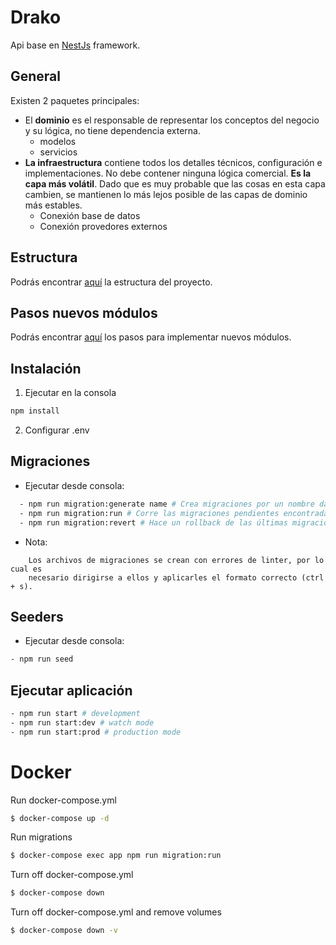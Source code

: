 # Drako

Api base en [NestJs](https://nestjs.com/) framework.

## General

Existen 2 paquetes principales:

- El **dominio** es el responsable de representar los conceptos del negocio y su lógica, no tiene dependencia externa.
  - modelos
  - servicios
- **La infraestructura** contiene todos los detalles técnicos, configuración e implementaciones. No debe contener ninguna lógica comercial. **Es la capa más volátil**. Dado que es muy probable que las cosas en esta capa cambien, se mantienen lo más lejos posible de las capas de dominio más estables.
  - Conexión base de datos
  - Conexión provedores externos

## Estructura

Podrás encontrar [aquí](https://github.com/aptomx/drako/blob/main/folders-structure.md) la estructura del proyecto.

## Pasos nuevos módulos

Podrás encontrar [aquí](https://github.com/aptomx/drako/blob/main/development-steps.md) los pasos para implementar nuevos módulos.

## Instalación

1. Ejecutar en la consola

```bash
npm install
```

2. Configurar .env

## Migraciones

- Ejecutar desde consola:

```bash
  - npm run migration:generate name # Crea migraciones por un nombre dado
  - npm run migration:run # Corre las migraciones pendientes encontradas
  - npm run migration:revert # Hace un rollback de las últimas migraciones ejecutadas
```

- Nota:

```
  	Los archivos de migraciones se crean con errores de linter, por lo cual es
    necesario dirigirse a ellos y aplicarles el formato correcto (ctrl + s).
```

## Seeders

- Ejecutar desde consola:

```bash
- npm run seed
```

## Ejecutar aplicación

```bash
- npm run start # development
- npm run start:dev # watch mode
- npm run start:prod # production mode
```

# Docker

Run docker-compose.yml

```bash
$ docker-compose up -d
```

Run migrations

```bash
$ docker-compose exec app npm run migration:run
```

Turn off docker-compose.yml

```bash
$ docker-compose down
```

Turn off docker-compose.yml and remove volumes

```bash
$ docker-compose down -v
```
